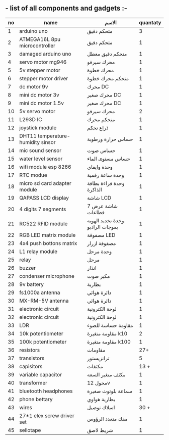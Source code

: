 ## - list of all components and gadgets :-

| no | name | الاسم  | quantaty |
| --- | --- | --- | --- |
| 1 | arduino uno | متحكم دقيق | 3 |
| 2 | ATMEGA16L 8pu microcontroller | متحكم دقيق | 1 |
| 3 | damaged arduino uno | متحكم دقيق معطل | 1 |
| 4 | servo motor mg946 | محرك سيرفو | 1 |
| 5 | 5v stepper motor | محرك خطوة | 1 |
| 6 | stepper motor driver |	متحكم محرك خطوة | 1 |
| 7 | dc motor 9v	| محرك DC | 1 |
| 8 | mini dc motor 3v | محرك صغير DC | 1 |
| 9 | mini dc motor 1.5v |	محرك صغير DC | 1 |
| 10 | 5v servo motor	| محرك سيرفو | 2 |
| 11 | L293D IC	| متحكم محرك | 1 |
| 12 | joystick module |	ذراع تحكم | 1 |
| 13 | DHT11 temperature-humidity sinsor | حساس حرارة ورطوبة | 1 |
| 14 | mic sound sensor	| حساس صوت | 1 |
| 15 | water level sensor |	حساس مستوى الماء | 1 |
| 16 | wifi module esp 8266	| وحدة وايفاي | 1 |
| 17 | RTC modue	| وحدة ساعة رقمية | 1 |
| 18 | micro sd card adapter module |	وحدة قراءة بطاقة الذاكرة | 1 |
| 19 | QAPASS LCD display |	شاشة LCD | 1 |
| 20 | 4 digits 7 segments	| شاشة عرض 7 قطاعات | 1 |
| 21 | RC522 RFID module	| وحدة تحديد الهوية بموجات الراديو | 1 |
| 22 | RGB LED matrix module	| مصفوفة LED | 1 |
| 23 | 4x4 push bottons matrix	| مصفوفة ازرار | 1 |
| 24 | L1 relay module	| وحدة مرحل | 1 |
| 25 | relay	| مرحل | 1 |
| 26 | buzzer	| انذار | 1 |
| 27 | condenser microphone |	مكبر صوت | 1 |
| 28 | 9v battery	| بطارية | 1 |
| 29 | fs1000a antenna	| دائرة هوائي | 1 |
| 30 | MX-RM-5V antenna | دائرة هوائي | 1 |
| 31 | electronic circuit	| لوحة الكترونية | 1 |
| 32 | electronic circuit |	لوحة الكترونية | 1 |
| 33 | LDR	| مقاومة حساسة للضوء | 1 |
| 34 | 10k potentiometer	| مقاومة متغيرة k10 | 2 |
| 35 | 100k potentiometer	| مقاومة متغيرة k100 | 1 |
| 36 | resistors	| مقاومات | 27+ |
| 37 | transistors	| ترانزيستور | 5 |
| 38 | capisitors	| مكثفات | 13 + |
| 39 | variable capacitor |	مكثف متغير السعة | 1 |
| 40 | transformer	| محول 12v | 1 |
| 41 | bluetooth headphones	| سماعة بلوتوث صغيرة | 1 |
| 42 | phone bettary	| بطارية هواوي | 1 |
| 43 | wires |	اسلاك توصيل | 30 + |
| 44 | 27*1 elex screw driver set |	مفك متعدد الرؤوس | 1 |
| 45 | sellotape	| شريط لاصق | 1 |
